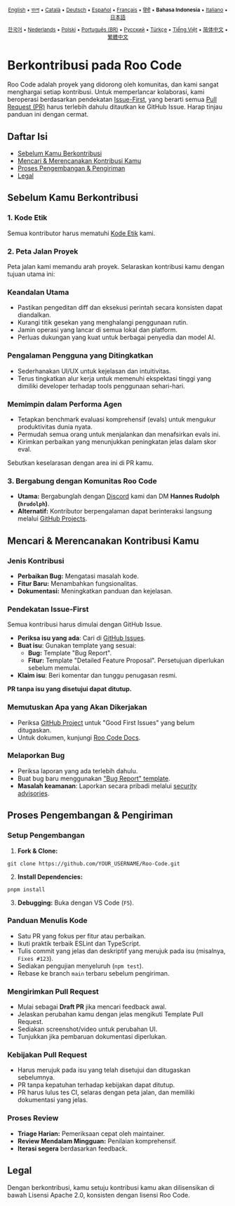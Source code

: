 <div align="center">
<sub>

[English](../../CONTRIBUTING.md) • [বাংলা](../bn/CONTRIBUTING.md) • [Català](../ca/CONTRIBUTING.md) • [Deutsch](../de/CONTRIBUTING.md) • [Español](../es/CONTRIBUTING.md) • [Français](../fr/CONTRIBUTING.md) • [हिंदी](../hi/CONTRIBUTING.md) • <b>Bahasa Indonesia</b> • [Italiano](../it/CONTRIBUTING.md) • [日本語](../ja/CONTRIBUTING.md)

</sub>
<sub>

[한국어](../ko/CONTRIBUTING.md) • [Nederlands](../nl/CONTRIBUTING.md) • [Polski](../pl/CONTRIBUTING.md) • [Português (BR)](../pt-BR/CONTRIBUTING.md) • [Русский](../ru/CONTRIBUTING.md) • [Türkçe](../tr/CONTRIBUTING.md) • [Tiếng Việt](../vi/CONTRIBUTING.md) • [简体中文](../zh-CN/CONTRIBUTING.md) • [繁體中文](../zh-TW/CONTRIBUTING.md)

</sub>
</div>

# Berkontribusi pada Roo Code

Roo Code adalah proyek yang didorong oleh komunitas, dan kami sangat menghargai setiap kontribusi. Untuk memperlancar kolaborasi, kami beroperasi berdasarkan pendekatan [Issue-First](#issue-first-approach), yang berarti semua [Pull Request (PR)](#submitting-a-pull-request) harus terlebih dahulu ditautkan ke GitHub Issue. Harap tinjau panduan ini dengan cermat.

## Daftar Isi

- [Sebelum Kamu Berkontribusi](#before-you-contribute)
- [Mencari & Merencanakan Kontribusi Kamu](#finding--planning-your-contribution)
- [Proses Pengembangan & Pengiriman](#development--submission-process)
- [Legal](#legal)

## Sebelum Kamu Berkontribusi

### 1. Kode Etik

Semua kontributor harus mematuhi [Kode Etik](./CODE_OF_CONDUCT.md) kami.

### 2. Peta Jalan Proyek

Peta jalan kami memandu arah proyek. Selaraskan kontribusi kamu dengan tujuan utama ini:

### Keandalan Utama

- Pastikan pengeditan diff dan eksekusi perintah secara konsisten dapat diandalkan.
- Kurangi titik gesekan yang menghalangi penggunaan rutin.
- Jamin operasi yang lancar di semua lokal dan platform.
- Perluas dukungan yang kuat untuk berbagai penyedia dan model AI.

### Pengalaman Pengguna yang Ditingkatkan

- Sederhanakan UI/UX untuk kejelasan dan intuitivitas.
- Terus tingkatkan alur kerja untuk memenuhi ekspektasi tinggi yang dimiliki developer terhadap tools penggunaan sehari-hari.

### Memimpin dalam Performa Agen

- Tetapkan benchmark evaluasi komprehensif (evals) untuk mengukur produktivitas dunia nyata.
- Permudah semua orang untuk menjalankan dan menafsirkan evals ini.
- Kirimkan perbaikan yang menunjukkan peningkatan jelas dalam skor eval.

Sebutkan keselarasan dengan area ini di PR kamu.

### 3. Bergabung dengan Komunitas Roo Code

- **Utama:** Bergabunglah dengan [Discord](https://discord.gg/roocode) kami dan DM **Hannes Rudolph (`hrudolph`)**.
- **Alternatif:** Kontributor berpengalaman dapat berinteraksi langsung melalui [GitHub Projects](https://github.com/orgs/RooCodeInc/projects/1).

## Mencari & Merencanakan Kontribusi Kamu

### Jenis Kontribusi

- **Perbaikan Bug:** Mengatasi masalah kode.
- **Fitur Baru:** Menambahkan fungsionalitas.
- **Dokumentasi:** Meningkatkan panduan dan kejelasan.

### Pendekatan Issue-First

Semua kontribusi harus dimulai dengan GitHub Issue.

- **Periksa isu yang ada**: Cari di [GitHub Issues](https://github.com/RooCodeInc/Roo-Code/issues).
- **Buat isu**: Gunakan template yang sesuai:
    - **Bug:** Template "Bug Report".
    - **Fitur:** Template "Detailed Feature Proposal". Persetujuan diperlukan sebelum memulai.
- **Klaim isu**: Beri komentar dan tunggu penugasan resmi.

**PR tanpa isu yang disetujui dapat ditutup.**

### Memutuskan Apa yang Akan Dikerjakan

- Periksa [GitHub Project](https://github.com/orgs/RooCodeInc/projects/1) untuk "Good First Issues" yang belum ditugaskan.
- Untuk dokumen, kunjungi [Roo Code Docs](https://github.com/RooCodeInc/Roo-Code-Docs).

### Melaporkan Bug

- Periksa laporan yang ada terlebih dahulu.
- Buat bug baru menggunakan ["Bug Report" template](https://github.com/RooCodeInc/Roo-Code/issues/new/choose).
- **Masalah keamanan**: Laporkan secara pribadi melalui [security advisories](https://github.com/RooCodeInc/Roo-Code/security/advisories/new).

## Proses Pengembangan & Pengiriman

### Setup Pengembangan

1. **Fork & Clone:**

```
git clone https://github.com/YOUR_USERNAME/Roo-Code.git
```

2. **Install Dependencies:**

```
pnpm install
```

3. **Debugging:** Buka dengan VS Code (`F5`).

### Panduan Menulis Kode

- Satu PR yang fokus per fitur atau perbaikan.
- Ikuti praktik terbaik ESLint dan TypeScript.
- Tulis commit yang jelas dan deskriptif yang merujuk pada isu (misalnya, `Fixes #123`).
- Sediakan pengujian menyeluruh (`npm test`).
- Rebase ke branch `main` terbaru sebelum pengiriman.

### Mengirimkan Pull Request

- Mulai sebagai **Draft PR** jika mencari feedback awal.
- Jelaskan perubahan kamu dengan jelas mengikuti Template Pull Request.
- Sediakan screenshot/video untuk perubahan UI.
- Tunjukkan jika pembaruan dokumentasi diperlukan.

### Kebijakan Pull Request

- Harus merujuk pada isu yang telah disetujui dan ditugaskan sebelumnya.
- PR tanpa kepatuhan terhadap kebijakan dapat ditutup.
- PR harus lulus tes CI, selaras dengan peta jalan, dan memiliki dokumentasi yang jelas.

### Proses Review

- **Triage Harian:** Pemeriksaan cepat oleh maintainer.
- **Review Mendalam Mingguan:** Penilaian komprehensif.
- **Iterasi segera** berdasarkan feedback.

## Legal

Dengan berkontribusi, kamu setuju kontribusi kamu akan dilisensikan di bawah Lisensi Apache 2.0, konsisten dengan lisensi Roo Code.
